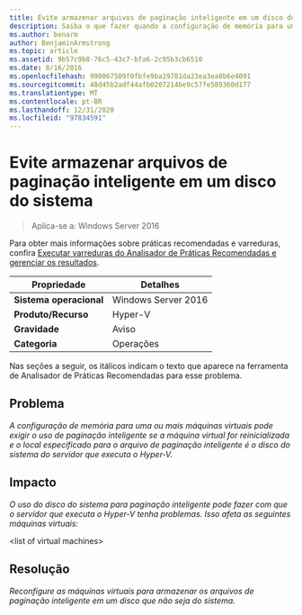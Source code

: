 ```yaml
---
title: Evite armazenar arquivos de paginação inteligente em um disco do sistema
description: Saiba o que fazer quando a configuração de memória para uma ou mais máquinas virtuais puder exigir o uso de paginação inteligente se a máquina virtual for reinicializada e o local especificado para o arquivo de paginação inteligente é o disco do sistema do servidor que executa o Hyper-V.
ms.author: benarm
author: BenjaminArmstrong
ms.topic: article
ms.assetid: 9b57c9b8-76c5-43c7-bfa6-2c95b3cb6510
ms.date: 8/16/2016
ms.openlocfilehash: 990067509f0fbfe9ba19781da23ea3ea0b6e4091
ms.sourcegitcommit: 48d45b2adf44afb0207214be9c57fe589360d177
ms.translationtype: MT
ms.contentlocale: pt-BR
ms.lasthandoff: 12/31/2020
ms.locfileid: "97834591"
---
```

# <a name="avoid-storing-smart-paging-files-on-a-system-disk"></a>Evite armazenar arquivos de paginação inteligente em um disco do sistema

>Aplica-se a: Windows Server 2016

Para obter mais informações sobre práticas recomendadas e varreduras, confira [Executar varreduras do Analisador de Práticas Recomendadas e gerenciar os resultados](https://go.microsoft.com/fwlink/p/?LinkID=223177).

|Propriedade|Detalhes|
|-|-|
|**Sistema operacional**|Windows Server 2016|
|**Produto/Recurso**|Hyper-V|
|**Gravidade**|Aviso|
|**Categoria**|Operações|

Nas seções a seguir, os itálicos indicam o texto que aparece na ferramenta de Analisador de Práticas Recomendadas para esse problema.

## <a name="issue"></a>Problema
*A configuração de memória para uma ou mais máquinas virtuais pode exigir o uso de paginação inteligente se a máquina virtual for reinicializada e o local especificado para o arquivo de paginação inteligente é o disco do sistema do servidor que executa o Hyper-V.*

## <a name="impact"></a>Impacto
*O uso do disco do sistema para paginação inteligente pode fazer com que o servidor que executa o Hyper-V tenha problemas. Isso afeta as seguintes máquinas virtuais:*

\<list of virtual machines>

## <a name="resolution"></a>Resolução
*Reconfigure as máquinas virtuais para armazenar os arquivos de paginação inteligente em um disco que não seja do sistema.*



